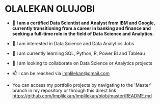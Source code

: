 # OLALEKAN OLUJOBI

- 👋 **I am a certified Data Scientist and Analyst from IBM and Google, currently transitioning from a career in banking and finance and seeking a full-time role in the field of Data Science and Analytics.**
- 👀 I am interested in Data Science and Data Analytics Jobs
- 🌱 I am currently learning SQL, Python, R, Power BI and Tableau
- 💞️ I am looking to collaborate on Data Science or Analytics projects
- 📫 I can be reached via <implilekan@gmail.com>

- You can access my portfolio projects by navigating to the 'Master' branch in my repository or through this direct link <https://github.com/Implilekan/Implilekan/blob/master/README.md>

<!---
Implilekan/Implilekan is a ✨ special ✨ repository because its `README.md` (this file) appears on your GitHub profile.
You can click the Preview link to take a look at your changes.
--->

